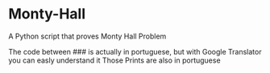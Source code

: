 # Monty-Hall
A Python script that proves Monty Hall Problem


The code between ### is actually in portuguese, but with Google Translator you can easly understand it
Those Prints are also in portuguese
